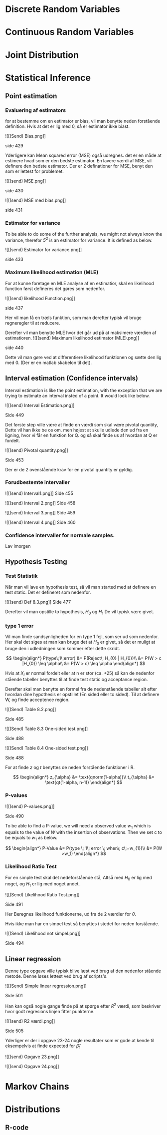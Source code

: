 
# Discrete Random Variables

# Continuous Random Variables

# Joint Distribution

# Statistical Inference
## Point estimation

### Evaluering af estimators

for at bestemme om en estimator er bias, vil man benytte neden forstående definition. Hvis at det er lig med 0, så er estimator ikke biast. 

![[(Send) Bias.png]]

side 429

Yderligere kan Mean squared error (MSE) også udregnes. det er en måde at estimere hvad som er den bedste estimator. En lavere værdi af MSE, vil definere den bedste estimator. Der er 2 definationer for MSE, benyt den som er lettest for problemet. 

![[(send) MSE.png]]

side 430

![[(send) MSE med bias.png]]

side 431

### Estimator for variance

To be able to do some of the further analysis, we might not always know the variance, therefor $S^2$ is an estimator for variance. It is defined as below. 

![[(send) Estimator for variance.png]]

side 433

### Maximum likelihood estimation (MLE)

For at kunne foretage en MLE analyse af en estimatior, skal en likelihood function først defineres det gøres som nedenfor. 

![[(send) likelihood Function.png]]

side 437

Her vil man få en træls funktion, som man derefter typisk vil bruge regneregler til at reducere. 

Derefter vil man benytte MLE hvor det går ud på at maksimere værdien af estimatioren. 
![[(send) Maximum likelihood estimator (MLE).png]]

side 440


Dette vil man gøre ved at differentiere likelihood funktionen og sætte den lig med 0. (Der er en matlab skabelon til det).
## Interval estimation (Confidence intervals)

Interval estimation is like the point estimation, with the exception that we are trying to estimate an interval insted of a point. It would look like below.

![[(send) Interval Estimation.png]]

Side 449

Det første step ville være at finde en værdi som skal være pivotal quantity, Dette vil han ikke be os om. men højest at skulle udlede den ud fra en ligning, hvor vi får en funktion for Q. og så skal finde us af hvordan at Q er fordelt. 

![[(send) Pivotal quantity.png]]

Side 453

Der er de 2 ovenstående krav for en pivotal quantity er gyldig.

### Forudbestemte intervaller

![[(send) Interval1.png]]
Side 455

![[(send) Interval 2.png]]
Side 458

![[(send) Interval 3.png]]
Side 459

![[(send) Interval 4.png]]
Side 460

### Confidence intervaller for normale samples. 

Lav imorgen







## Hypothesis Testing

### Test Statistik 

Når man vil lave en hypothesis test, så vil man started med at definere en test static. Det er defineret som nedenfor. 

![[(send) Def 8.3.png]]
Side 477

Derefter vil man opstille to hypothesis, $H_0$ og $H_{1}$ De vil typisk være givet. 
### type 1 error

Vil man finde sandsynligheden for en type 1 fejl, som ser ud som nedenfor. Her skal det siges at man kan bruge det at $H_{0}$ er givet, så det er muligt at bruge den i udledningen som kommer efter dette skridt. 

$$
\begin{align*}
P(type\;1\;error) &= P(Reject\; H_{0} | H_{0})\\
&= P(W > c |H_{0}) \leq \alpha\\
&= P(W > c) \leq \alpha
\end{align*}
$$



Hvis at $X_{i}$ er normal fordelt eller at n er stor (ca. +25) så kan de nedenfor stående tabeller benyttes til at finde test static og acceptance region. 

Derefter skal man benytte en formel fra de nedenstående tabeller alt efter hvordan dine hypothesis er opstillet (En sided eller to sided). Til at definere W, og finde acceptence region.  

![[(Send) Table 8.2.png]]

Side 485

![[(Send) Table 8.3 One-sided test.png]]

Side 488

![[(Send) Table 8.4 One-sided test.png]]

Side 488

For at finde $z$ og $t$ benyttes de neden forstående funktioner i R.

$$
\begin{align*}
z_{\alpha} &= \text{qnorm(1-alpha)}\\
t_{\alpha} &= \text{qt(1-alpha, n-1)}   
\end{align*}
$$

### P-values

![[(send) P-values.png]]

Side 490

To be able to find a P-value, we will need a observed value $w_{1}$ which is equals to the value of $W$ with the insertion of observations. Then we set c to be equals to $w_{1}$ as below. 

$$
\begin{align*}
P-Value &= P(type \; 1\; error \; when\; c\;=w_{1})\\
&= P(W >w_1)
\end{align*}
$$
### Likelihood Ratio Test

For en simple test skal det nedeforstående stå, Altså med $H_{0}$ er lig med noget, og $H_{1}$ er lig med noget andet. 

![[(Send) Likelihood Ratio Test.png]]

Side 491

Her Beregnes likelihood funktionerne, ud fra de 2 værdier for $\theta$.


Hvis ikke man har en simpel test så benyttes i stedet for neden forstående. 

![[(Send) Likelihood not simpel.png]]

Side 494




## Linear regression


Denne type opgave ville typisk blive læst ved brug af den nedenfor stående metode. Denne løses lettest ved brug af scripts's.  

![[(Send) Simple linear regression.png]]

Side 501

Han kan også nogle gange finde på at spørge efter $R^2$ værdi, som beskriver hvor godt regresions linjen fitter punkterne. 


![[(send) R2 værdi.png]]

Side 505

Yderliger er der i opgave 23-24 nogle resultater som er gode at kende til eksempelvis at finde expected for $\hat{\beta}_{1}$

![[(send) Opgave 23.png]]

![[(send) Opgave 24.png]]


# Markov Chains

# Distributions
## R-code



